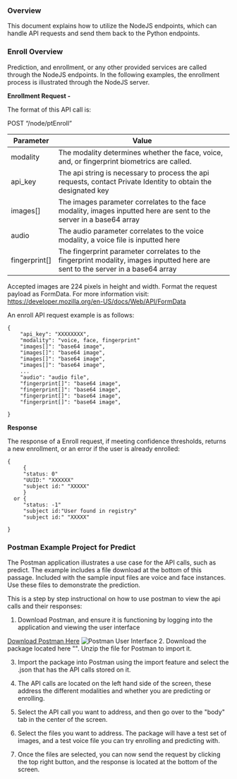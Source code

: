 ### Overview 

This document explains how to utilize the NodeJS endpoints, which can handle API requests and send them back to the Python endpoints.

### Enroll Overview

Prediction, and enrollment, or any other provided services are called through the NodeJS endpoints. In the following examples, the enrollment process is illustrated through the NodeJS server.


**Enrollment Request -**

The format of this API call is: 

POST “/node/ptEnroll”

|Parameter      |            Value|
|----------|--------------| 
|modality | The modality determines whether the face, voice, and, or fingerprint biometrics are called. |
|api_key       |         The api string is necessary to process the api requests, contact Private Identity to obtain the designated key |
|images[]       | The images parameter correlates to the face modality, images inputted here are sent to the server in a base64 array |
|audio | The audio parameter correlates to the voice modality, a voice file is inputted here |
|fingerprint[]  | The fingerprint parameter correlates to the fingerprint modality, images inputted here are sent to the server in a base64 array |

Accepted images are 224 pixels in height and width. Format the request payload as FormData. For more information visit: https://developer.mozilla.org/en-US/docs/Web/API/FormData

An enroll API request example is as follows:
```
{
    "api_key": "XXXXXXXX",
    "modality": "voice, face, fingerprint"
    "images[]": "base64 image",
    "images[]": "base64 image",
    "images[]": "base64 image", 
    "images[]": "base64 image",
    ...
    "audio": "audio file",
    "fingerprint[]": "base64 image",
    "fingerprint[]": "base64 image",
    "fingerprint[]": "base64 image", 
    "fingerprint[]": "base64 image",

}
```

**Response**

The response of a Enroll request, if meeting confidence thresholds, returns a new enrollment, or an error if the user is already enrolled:
```
{
     {
     "status: 0"
     "UUID:" "XXXXXX"
     "subject id:" "XXXXX"
     }
  or {
     "status: -1"
     "subject id:"User found in registry"
     "subject id:" "XXXXX"
        
}
```

### Postman Example Project for Predict

The Postman application illustrates a use case for the API calls, such as predict. The example includes a file download at the bottom of this passage. Included with the sample input files are voice and face instances.  Use these files to demonstrate the prediction.

This is a step by step instructional on how to use postman to view the api calls and their responses:

1. Download Postman, and ensure it is functioning by logging into the application and viewing the user interface

[Download Postman Here](https://www.postman.com/downloads/)
![Postman User Interface](https://github.com/openinfer/PrivateIdentity/blob/master/images/Postman%20UI.png)
2. Download the package located here "". Unzip the file for Postman to import it. 

3. Import the package into Postman using the import feature and select the .json that has the API calls stored on it. 

4. The API calls are located on the left hand side of the screen, these address the different modalities and whether you are predicting or enrolling. 

5. Select the API call you want to address, and then go over to the "body" tab in the center of the screen.

6. Select the files you want to address. The package will have a test set of images, and a test voice file you can try enrolling and predicting with. 

7. Once the files are selected, you can now send the request by clicking the top right button, and the response is located at the bottom of the screen.